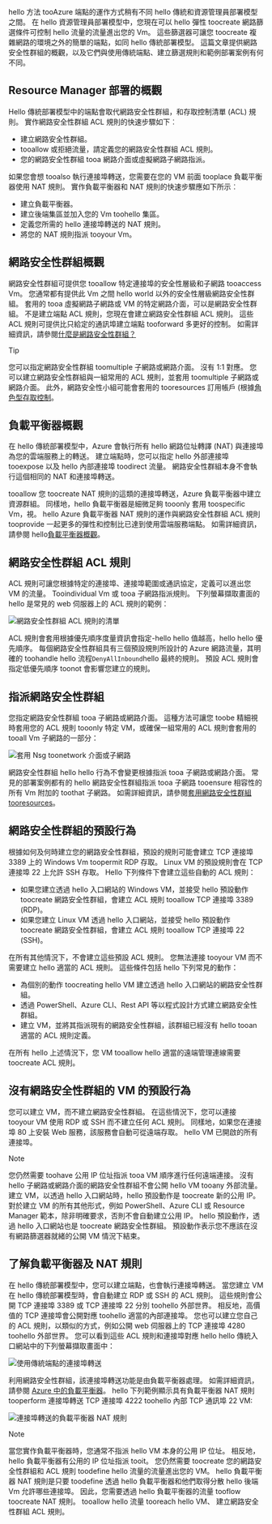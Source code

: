 hello 方法 tooAzure 端點的運作方式稍有不同 hello 傳統和資源管理員部署模型之間。 在 hello 資源管理員部署模型中，您現在可以 hello 彈性 toocreate 網路篩選條件可控制 hello 流量的流量進出您的 Vm。 這些篩選器可讓您 toocreate 複雜網路的環境之外的簡單的端點，如同 hello 傳統部署模型。 這篇文章提供網路安全性群組的概觀，以及它們與使用傳統端點、建立篩選規則和範例部署案例有何不同。

## <a name="overview-of-resource-manager-deployments"></a>Resource Manager 部署的概觀
Hello 傳統部署模型中的端點會取代網路安全性群組，和存取控制清單 (ACL) 規則。 實作網路安全性群組 ACL 規則的快速步驟如下︰

* 建立網路安全性群組。
* tooallow 或拒絕流量，請定義您的網路安全性群組 ACL 規則。
* 您的網路安全性群組 tooa 網路介面或虛擬網路子網路指派。

如果您會想 tooalso 執行連接埠轉送，您需要在您的 VM 前面 tooplace 負載平衡器使用 NAT 規則。 實作負載平衡器和 NAT 規則的快速步驟應如下所示︰

* 建立負載平衡器。
* 建立後端集區並加入您的 Vm toohello 集區。
* 定義您所需的 hello 連接埠轉送的 NAT 規則。
* 將您的 NAT 規則指派 tooyour Vm。

## <a name="network-security-group-overview"></a>網路安全性群組概觀
網路安全性群組可提供您 tooallow 特定連接埠的安全性層級和子網路 tooaccess Vm。 您通常都有提供此 Vm 之間 hello world 以外的安全性層級網路安全性群組。 套用的 tooa 虛擬網路子網路或 VM 的特定網路介面，可以是網路安全性群組。 不是建立端點 ACL 規則，您現在會建立網路安全性群組 ACL 規則。 這些 ACL 規則可提供比只給定的通訊埠建立端點 tooforward 多更好的控制。 如需詳細資訊，請參閱[什麼是網路安全性群組？](../articles/virtual-network/virtual-networks-nsg.md)

> [!TIP]
> 您可以指定網路安全性群組 toomultiple 子網路或網路介面。 沒有 1:1 對應。 您可以建立網路安全性群組與一組常用的 ACL 規則，並套用 toomultiple 子網路或網路介面。 此外，網路安全性小組可能會套用的 tooresources 訂用帳戶 (根據[角色型存取控制](../articles/active-directory/role-based-access-control-what-is.md)。

## <a name="load-balancers-overview"></a>負載平衡器概觀
在 hello 傳統部署模型中，Azure 會執行所有 hello 網路位址轉譯 (NAT) 與連接埠為您的雲端服務上的轉送。 建立端點時，您可以指定 hello 外部連接埠 tooexpose 以及 hello 內部連接埠 toodirect 流量。 網路安全性群組本身不會執行這個相同的 NAT 和連接埠轉送。 

tooallow 您 toocreate NAT 規則的這類的連接埠轉送，Azure 負載平衡器中建立資源群組。 同樣地，hello 負載平衡器是細微足夠 tooonly 套用 toospecific Vm，視。 hello Azure 負載平衡器 NAT 規則的運作與網路安全性群組 ACL 規則 tooprovide 一起更多的彈性和控制比已達到使用雲端服務端點。 如需詳細資訊，請參閱 hello[負載平衡器概觀](../articles/load-balancer/load-balancer-overview.md)。

## <a name="network-security-group-acl-rules"></a>網路安全性群組 ACL 規則
ACL 規則可讓您根據特定的連接埠、連接埠範圍或通訊協定，定義可以進出您 VM 的流量。 Tooindividual Vm 或 tooa 子網路指派規則。 下列螢幕擷取畫面的 hello 是常見的 web 伺服器上的 ACL 規則的範例：

![網路安全性群組 ACL 規則的清單](./media/virtual-machines-common-endpoints-in-resource-manager/example-acl-rules.png)

ACL 規則會套用根據優先順序度量資訊會指定-hello hello 值越高，hello hello 優先順序。 每個網路安全性群組具有三個預設規則所設計的 Azure 網路流量，其明確的 toohandle hello 流程`DenyAllInbound`hello 最終的規則。 預設 ACL 規則會指定低優先順序 toonot 會影響您建立的規則。

## <a name="assigning-network-security-groups"></a>指派網路安全性群組
您指定網路安全性群組 tooa 子網路或網路介面。 這種方法可讓您 toobe 精細視時套用您的 ACL 規則 tooonly 特定 VM，或確保一組常用的 ACL 規則會套用的 tooall Vm 子網路的一部分：

![套用 Nsg toonetwork 介面或子網路](./media/virtual-machines-common-endpoints-in-resource-manager/apply-nsg-to-resources.png)

網路安全性群組 hello hello 行為不會變更根據指派 tooa 子網路或網路介面。 常見的部署案例都有的 hello 網路安全性群組指派 tooa 子網路 tooensure 相容性的所有 Vm 附加的 toothat 子網路。 如需詳細資訊，請參閱[套用網路安全性群組 tooresources](../articles/virtual-network/virtual-networks-nsg.md#associating-nsgs)。

## <a name="default-behavior-of-network-security-groups"></a>網路安全性群組的預設行為
根據如何及何時建立您的網路安全性群組，預設的規則可能會建立 TCP 連接埠 3389 上的 Windows Vm toopermit RDP 存取。 Linux VM 的預設規則會在 TCP 連接埠 22 上允許 SSH 存取。 Hello 下列條件下會建立這些自動的 ACL 規則：

* 如果您建立透過 hello 入口網站的 Windows VM，並接受 hello 預設動作 toocreate 網路安全性群組，會建立 ACL 規則 tooallow TCP 連接埠 3389 (RDP)。
* 如果您建立 Linux VM 透過 hello 入口網站，並接受 hello 預設動作 toocreate 網路安全性群組，會建立 ACL 規則 tooallow TCP 連接埠 22 (SSH)。

在所有其他情況下，不會建立這些預設 ACL 規則。 您無法連接 tooyour VM 而不需要建立 hello 適當的 ACL 規則。 這些條件包括 hello 下列常見的動作：

* 為個別的動作 toocreating hello VM 建立透過 hello 入口網站的網路安全性群組。
* 透過 PowerShell、Azure CLI、Rest API 等以程式設計方式建立網路安全性群組。
* 建立 VM，並將其指派現有的網路安全性群組，該群組已經沒有 hello tooan 適當的 ACL 規則定義。

在所有 hello 上述情況下，您 VM tooallow hello 適當的遠端管理連線需要 toocreate ACL 規則。

## <a name="default-behavior-of-a-vm-without-a-network-security-group"></a>沒有網路安全性群組的 VM 的預設行為
您可以建立 VM，而不建立網路安全性群組。 在這些情況下，您可以連接 tooyour VM 使用 RDP 或 SSH 而不建立任何 ACL 規則。 同樣地，如果您在連接埠 80 上安裝 Web 服務，該服務會自動可從遠端存取。 hello VM 已開啟的所有連接埠。

> [!NOTE]
> 您仍然需要 toohave 公用 IP 位址指派 tooa VM 順序進行任何遠端連接。 沒有 hello 子網路或網路介面的網路安全性群組不會公開 hello VM tooany 外部流量。 建立 VM，以透過 hello 入口網站時，hello 預設動作是 toocreate 新的公用 IP。 對於建立 VM 的所有其他形式，例如 PowerShell、Azure CLI 或 Resource Manager 範本，除非明確要求，否則不會自動建立公用 IP。 hello 預設動作，透過 hello 入口網站也是 toocreate 網路安全性群組。 預設動作表示您不應該在沒有網路篩選器就緒的公開 VM 情況下結束。

## <a name="understanding-load-balancers-and-nat-rules"></a>了解負載平衡器及 NAT 規則
在 hello 傳統部署模型中，您可以建立端點，也會執行連接埠轉送。 當您建立 VM 在 hello 傳統部署模型時，會自動建立 RDP 或 SSH 的 ACL 規則。 這些規則會公開 TCP 連接埠 3389 或 TCP 連接埠 22 分別 toohello 外部世界。 相反地，高價值的 TCP 連接埠會公開對應 toohello 適當的內部連接埠。 您也可以建立您自己的 ACL 規則，以類似的方式，例如公開 web 伺服器上的 TCP 連接埠 4280 toohello 外部世界。 您可以看到這些 ACL 規則和連接埠對應 hello hello 傳統入口網站中的下列螢幕擷取畫面中：

![使用傳統端點的連接埠轉送](./media/virtual-machines-common-endpoints-in-resource-manager/classic-endpoints-port-forwarding.png)

利用網路安全性群組，該連接埠轉送功能是由負載平衡器處理。 如需詳細資訊，請參閱 [Azure 中的負載平衡器](../articles/load-balancer/load-balancer-overview.md)。 hello 下列範例顯示具有負載平衡器 NAT 規則 tooperform 連接埠轉送 TCP 連接埠 4222 toohello 內部 TCP 通訊埠 22 VM:

![連接埠轉送的負載平衡器 NAT 規則](./media/virtual-machines-common-endpoints-in-resource-manager/load-balancer-nat-rules.png)

> [!NOTE]
> 當您實作負載平衡器時，您通常不指派 hello VM 本身的公用 IP 位址。 相反地，hello 負載平衡器有公用的 IP 位址指派 tooit。 您仍然需要 toocreate 您的網路安全性群組和 ACL 規則 toodefine hello 流量的流量進出您的 VM。 hello 負載平衡器 NAT 規則是只要 toodefine 透過 hello 負載平衡器和他們取得分散 hello 後端 Vm 允許哪些連接埠。 因此，您需要透過 hello 負載平衡器的流量 tooflow toocreate NAT 規則。 tooallow hello 流量 tooreach hello VM、 建立網路安全性群組 ACL 規則。
